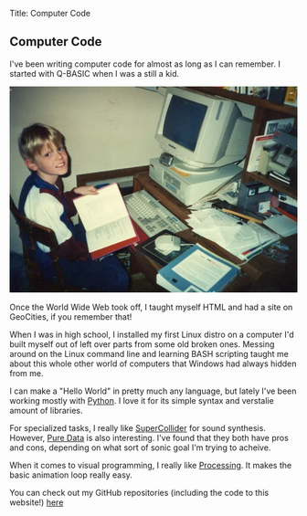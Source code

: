 Title: Computer Code

## Computer Code

I've been writing computer code for almost as long as I can remember.  I started with Q-BASIC when I was a still a kid.

![Colin programming when he was a kid](img/Colin_at_CPU.png)

Once the World Wide Web took off, I taught myself HTML and had a site on GeoCities, if you remember that!

When I was in high school, I installed my first Linux distro on a computer I'd built myself out of left over parts from some old broken ones.  Messing around on the Linux command line and learning BASH scripting taught me about this whole other world of computers that Windows had always hidden from me.

I can make a "Hello World" in pretty much any language, but lately I've been working mostly with [Python](https://python.org).  I love it for its simple syntax and verstalie amount of libraries.

For specialized tasks, I really like [SuperCollider](https://supercollider.github.io) for sound synthesis.  However, [Pure Data](https://puredata.info) is also interesting.  I've found that they both have pros and cons, depending on what sort of sonic goal I'm trying to acheive.

When it comes to visual programming, I really like [Processing](https://processing.org).  It makes the basic animation loop really easy.

You can check out my GitHub repositories (including the code to this website!) [here](https://github.com/atomiczagnut)


